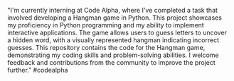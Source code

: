 "I'm currently interning at Code Alpha, where I've completed a task that involved developing a Hangman game in Python. This project showcases my proficiency in Python programming and my ability to implement interactive applications. The game allows users to guess letters to uncover a hidden word, with a visually represented hangman indicating incorrect guesses. This repository contains the code for the Hangman game, demonstrating my coding skills and problem-solving abilities. I welcome feedback and contributions from the community to improve the project further." #codealpha

